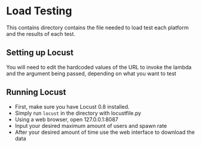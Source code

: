 # Load Testing 
This contains directory contains the file needed to load test each platform and the results of each test.

## Setting up Locust
You will need to edit the hardcoded values of the URL to invoke the lambda and the argument being passed, depending on what you want to test

## Running Locust
* First, make sure you have Locust 0.8 installed.
* Simply run ```locust``` in the directory with locustfile.py
* Using a web browser, open 127.0.0.1:8087 
* Input your desired maximum amount of users and spawn rate
* After your desired amount of time use the web interface to download the data
